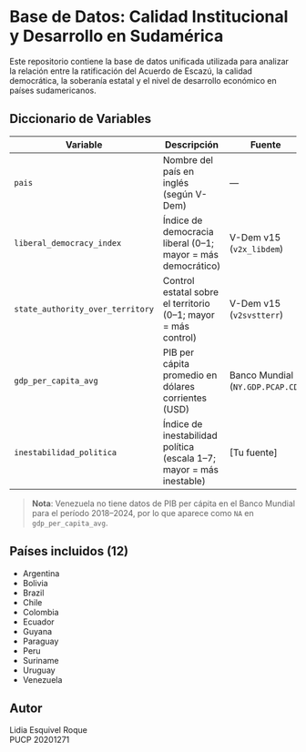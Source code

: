 # Base de Datos: Calidad Institucional y Desarrollo en Sudamérica

Este repositorio contiene la base de datos unificada utilizada para analizar la relación entre la ratificación del Acuerdo de Escazú, la calidad democrática, la soberanía estatal y el nivel de desarrollo económico en países sudamericanos.

## Diccionario de Variables

| Variable | Descripción | Fuente | Año(s) |
|---------|-------------|--------|--------|
| `pais` | Nombre del país en inglés (según V-Dem) | — | — |
| `liberal_democracy_index` | Índice de democracia liberal (0–1; mayor = más democrático) | V-Dem v15 (`v2x_libdem`) | 2024 |
| `state_authority_over_territory` | Control estatal sobre el territorio (0–1; mayor = más control) | V-Dem v15 (`v2svstterr`) | 2024 |
| `gdp_per_capita_avg` | PIB per cápita promedio en dólares corrientes (USD) | Banco Mundial (`NY.GDP.PCAP.CD`) | 2018–2024 |
| `inestabilidad_politica` | Índice de inestabilidad política (escala 1–7; mayor = más inestable) | [Tu fuente] | [Año] |

> **Nota**: Venezuela no tiene datos de PIB per cápita en el Banco Mundial para el período 2018–2024, por lo que aparece como `NA` en `gdp_per_capita_avg`.

## Países incluidos (12)

- Argentina  
- Bolivia  
- Brazil  
- Chile  
- Colombia  
- Ecuador  
- Guyana  
- Paraguay  
- Peru  
- Suriname  
- Uruguay  
- Venezuela  

## Autor
Lidia Esquivel Roque  
PUCP 20201271
